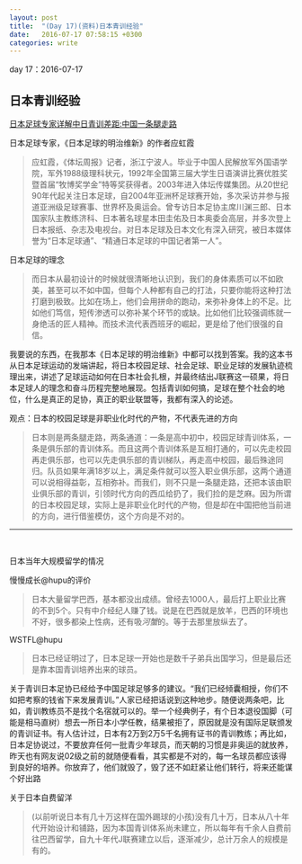 ```yaml
---
layout: post
title:  "(Day 17)(资料)日本青训经验"
date:   2016-07-17 07:58:15 +0300
categories: write
---
```


day 17：2016-07-17

日本青训经验
-

[日本足球专家详解中日青训差距:中国一条腿走路](http://sports.163.com/16/0218/10/BG3N7KAL00051C8M.html#p=BFPGLLLV0B4C0005)

日本足球专家，《日本足球的明治维新》的作者应虹霞

>应虹霞，《体坛周报》记者，浙江宁波人。毕业于中国人民解放军外国语学院，军外1988级理科状元，1992年全国第三届大学生日语演讲比赛优胜奖暨首届“牧博奖学金”特等奖获得者。2003年进入体坛传媒集团。从20世纪90年代起关注日本足球，自2004年亚洲杯足球赛开始，多次采访并参与报道亚洲级足球赛事、世界杯及奥运会。曾专访日本足协主席川渊三郎、日本国家队主教练济科、日本著名球星本田圭佑及日本奥委会高层，并多次登上日本报纸、杂志及电视台。对日本足球及日本文化有深入研究，被日本媒体誉为“日本足球通”、“精通日本足球的中国记者第一人”。

日本足球的理念

>而日本从最初设计的时候就很清晰地认识到，我们的身体素质可以不如欧美，甚至可以不如中国，但每个人种都有自己的打法，只要你能将这种打法打磨到极致。比如在场上，他们会用拼命的跑动，来弥补身体上的不足。比如他们笃信，短传渗透可以弥补某个环节的或缺。比如他们比较强调练就一身绝活的匠人精神。而技术流代表西班牙的崛起，更是给了他们很强的自信。
>
我要说的东西，在我那本《日本足球的明治维新》中都可以找到答案。我的这本书从日本足球运动的发端讲起，将日本校园足球、社会足球、职业足球的发展轨迹梳理出来，讲述了足球运动如何在日本社会扎根，并最终结出J联赛这一硕果，将日本足球人的理念和奋斗历程完整地展现。包括青训如何搞，足球在整个社会的地位，什么是真正的足协，真正的职业联盟等，我都有深入的论述。

观点：日本的校园足球是非职业化时代的产物，不代表先进的方向

>日本则是两条腿走路，两条通道：一条是高中初中，校园足球青训体系，一条是俱乐部的青训体系。而且这两个青训体系是互相打通的，可以先走校园再走俱乐部，也可以先走俱乐部的青训梯队，再走高中校园，最后殊途同归。队员如果年满18岁以上，满足条件就可以签入职业俱乐部，这两个通道可以说相得益彰，互相弥补。而我们，则不只是一条腿走路，还把本该由职业俱乐部的青训，引领时代方向的西瓜给扔了，我们捡的是芝麻。因为所谓的日本校园足球，实际上是非职业化时代的产物，但是却在中国把他当前进的方向，进行借鉴模仿，这个方向是不对的。

***
<br>

日本当年大规模留学的情况

慢慢成长@hupu的评价

>日本大量留学巴西，基本都没出成绩。曾经去1000人，最后打上职业比赛的不到5个。只有中介经纪人赚了钱。说是在巴西就是放羊，巴西的环境也不好，很多都染上性病，还有吸*河蟹*的。等于去那里放纵去了。

WSTFL@hupu

>日本已经证明过了，日本足球一开始也是数千子弟兵出国学习，但是最后还是靠本国青训培养出来的球员。
>
关于青训日本足协已经给予中国足球足够多的建议。“我们已经倾囊相授，你们不如把考察的钱省下来发展青训。”人家已经把话说到这种地步。随便说两条吧，比如，青训教练员不是找个名宿就可以的。举一个经典例子，有个日本退役国脚（可能是相马直树）想去一所日本小学任教，结果被拒了，原因就是没有国际足联颁发的青训证书。有人估计过，日本有2万到2万5千名拥有证书的青训教练；再比如，日本足协说过，不要放弃任何一批青少年球员，而天朝的习惯是非奥运的就放养，昨天也有网友说02级之前的就随便看看，其实都是不对的，每一名球员都应该得到良好的培养。你放弃了，他们就毁了，毁了还不如赶紧让他们转行，将来还能谋个好出路

关于日本自费留洋

>(以前听说日本有几十万这样在国外踢球的小孩)没有几十万，日本从八十年代开始设计和铺路，因为本国青训体系尚未建立，所以每年有千余人自费前往巴西留学，自九十年代J联赛建立以后，逐渐减少，总计万余人的规模是有的。
